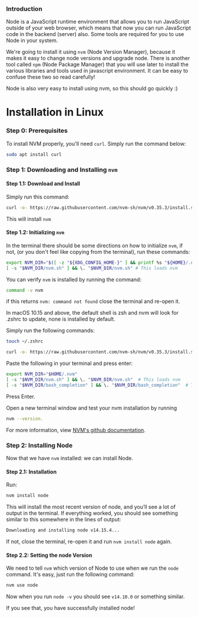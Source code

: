 ### Introduction


Node is a JavaScript runtime environment that allows you to run JavaScript outside of your web browser, which means that now you can run JavaScript code in the backend (server) also.
Some tools are required for you to use Node in your system.

We're going to install it using `nvm` (Node Version Manager), because it makes it easy to change node versions and upgrade node.  There is another tool called `npm` (Node Package Manager) that you will use later to install the various libraries and tools used in javascript environment.  It can be easy to confuse these two so read carefully!

Node is also very easy to install using nvm, so this should go quickly :)

# Installation in Linux

### Step 0: Prerequisites 
To install NVM properly, you'll need `curl`. Simply run the command below:

~~~bash
sudo apt install curl
~~~ 

### Step 1: Downloading and Installing `nvm`

#### Step 1.1: Download and Install

Simply run this command:

~~~bash
curl -o- https://raw.githubusercontent.com/nvm-sh/nvm/v0.35.3/install.sh | bash
~~~

This will install `nvm`

#### Step 1.2: Initializing `nvm`

In the terminal there should be some directions on how to initialize `nvm`, if not, (or you don't feel like copying from the terminal), run these commands:

~~~bash
export NVM_DIR="$([ -z "${XDG_CONFIG_HOME-}" ] && printf %s "${HOME}/.nvm" || printf %s "${XDG_CONFIG_HOME}/nvm")"
[ -s "$NVM_DIR/nvm.sh" ] && \. "$NVM_DIR/nvm.sh" # This loads nvm
~~~

You can verify `nvm` is installed by running the command:


~~~BASH
command -v nvm
~~~

if this returns `nvm: command not found` close the terminal and re-open it.

In macOS 10.15 and above, the default shell is zsh and nvm will look for .zshrc to update, none is installed by default.

Simply run the following commands:

~~~bash
touch ~/.zshrc
~~~

~~~bash
curl -o- https://raw.githubusercontent.com/nvm-sh/nvm/v0.35.3/install.sh | bash
~~~



Paste the following in your terminal and press enter: 

~~~bash
export NVM_DIR="$HOME/.nvm"
[ -s "$NVM_DIR/nvm.sh" ] && \. "$NVM_DIR/nvm.sh"  # This loads nvm
[ -s "$NVM_DIR/bash_completion" ] && \. "$NVM_DIR/bash_completion"  # This loads nvm bash_completion
~~~

Press Enter.

            

Open a new terminal window and test your nvm installation by running 

~~~bash
nvm --version.
~~~

For more information, view [NVM's github documentation](https://github.com/nvm-sh/nvm#installation-and-update).



### Step 2: Installing Node

Now that we have `nvm` installed: we can install Node.

#### Step 2.1: Installation

Run:

~~~bash
nvm install node
~~~

This will install the most recent version of node, and you’ll see a lot of output in the terminal. If everything worked, you should see something similar to this somewhere in the lines of output:

~~~bash
Downloading and installing node v14.15.4...
~~~

If not, close the terminal, re-open it and run `nvm install node` again.

#### Step 2.2: Setting the node Version

We need to tell `nvm` which version of Node to use when we run the `node` command. It's easy, just run the following command:

~~~bash
nvm use node
~~~

Now when you run `node -v` you should see `v14.10.0` or something similar.

If you see that, you have successfully installed node!


